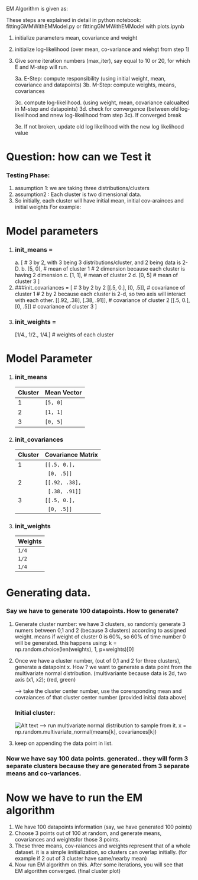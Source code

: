 EM Algorithm is given as:

These steps are explained in detail in python notebook: fittingGMMWithEMModel.py or fittingGMMWithEMModel with plots.ipynb
1. initialize parameters mean, covariance and weight

2. initialize log-likelihood (over mean, co-variance and wiehgt from step 1)

3. Give some iteration numbers (max_iter), say equal to 10 or 20, for which E and M-step will run. 

    3a. E-Step: compute responsibility (using initial weight, mean, covariance and datapoints)
    3b. M-Step: compute weights, means, covariances
    
    3c. compute log-likelihood.  (using  weight, mean, covariance calcualted in M-step and datapoints)
    3d. check for convergence (between old log-likelihood and nnew log-likelihood from step 3c).
        If converged break
    
    3e. If not broken, update old log likelihood with the new log likelihood value
    
# Question: how can we Test it
### Testing Phase:

1. assumption 1: we are taking three distributions/clusters
2. assumption2 : Each cluster is two dimensional data. 
3. So initially, each cluster will have initial mean, initial cov-arainces and initial weights
For example:

# Model parameters
1. ### init_means = 
	a. [   # 3 by 2, with 3 being 3 distributions/cluster, and 2 being data is 2-D. 
    b. [5, 0], # mean of cluster 1  # 2 dimension because each cluster is having 2 dimension
    c. [1, 1], # mean of cluster 2
    d. [0, 5]  # mean of cluster 3
]
2. ###init_covariances = 
	[ # 3 by 2 by 2 
    [[.5, 0.], [0, .5]], # covariance of cluster 1  # 2 by 2 because each cluster is 2-d, so two axis will interact with each other. 
    [[.92, .38], [.38, .91]], # covariance of cluster 2
    [[.5, 0.], [0, .5]]  # covariance of cluster 3
]
3. ### init_weights = 
	[1/4., 1/2., 1/4.]  # weights of each cluster

# Model Parameter
1. ### init_means
   | Cluster | Mean Vector |
   | ------- | ----------- |
   | 1       | `[5, 0]`    |
   | 2       | `[1, 1]`    |
   | 3       | `[0, 5]`    |

2. ### init_covariances
   | Cluster | Covariance Matrix |
   | ------- | ----------------- |
   | 1       | `[[.5, 0.],`      |
   |         | ` [0, .5]]`       |
   | 2       | `[[.92, .38],`    |
   |         | ` [.38, .91]]`    |
   | 3       | `[[.5, 0.],`      |
   |         | ` [0, .5]]`       |

3. ### init_weights
   | Weights      |
   | ------------ |
   | `1/4`        |
   | `1/2`        |
   | `1/4`        |

# Generating data. 

### Say we have to generate 100 datapoints.  How to generate?

1. Generate cluster number: we have 3 clusters, so randomly generate 3 numers between 0,1 and 2 (because 3 clusters) according to assigned weight. 
	means if weight of cluster 0 is 60%, so 60% of time number 0 will be generated. 
	this happens using: k = np.random.choice(len(weights), 1, p=weights)[0]
	
2. Once we have a cluster number, (out of 0,1 and 2 for three clusters), generate a datapoint x. How ?
	we want to generate a data point from the multivariate normal distribution. (multivariante because data is 2d, two axis (x1, x2); (red, green)
	
	-->  take the cluster center number, use the corersponding mean and covraiances of that cluster center number (provided initial data above)
	### Initial cluster:
	![Alt text](https://github.com/luv91/GaussianMixtureModel-SoftMeansClustering-\Initial_Cluster.png "Optional title")
	--> run multivariate normal distribution to sample from it. x = np.random.multivariate_normal(means[k], covariances[k])
	
3. keep on appending the data point in list. 

### Now we have say 100 data points. generated.. they will form 3 separate clusters because they are generated from 3 separate means and co-variances. 

# Now we have to run the EM algorithm
  
  1. We have 100 datapoints information (say, we have generated 100 points)
  2. Choose 3 points out of 100 at random, and generate means, covariances and weightsfor those 3 points. 
  3. These three means, cov-raiances and weights represent that of a whole dataset. it is a simple iinitialization, so clusters can overlap initially. (for example if 2 out of 3 cluster have same/nearby mean)
  4. Now run EM algorithm on this. After some iterations, you will see that EM algorithm converged. (final cluster plot)







